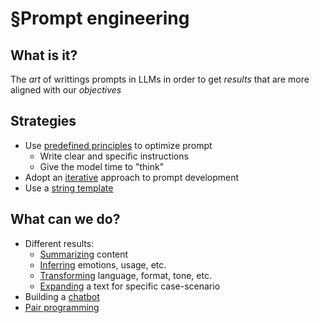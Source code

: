 # §Prompt engineering

## What is it?

The *art* of writtings prompts in LLMs in order to get *results* that are more aligned with our *objectives*

## Strategies
- Use [predefined principles](../71) to optimize prompt
    - Write clear and specific instructions
    - Give the model time to "think"
- Adopt an [iterative](../78) approach to prompt development
- Use a [string template](../79)

## What can we do?
- Different results:
    - [Summarizing](../80) content
    - [Inferring](../81) emotions, usage, etc.
    - [Transforming](../82) language, format, tone, etc.
    - [Expanding](../83) a text for specific case-scenario
- Building a [chatbot](../84)
- [Pair programming](../85)
